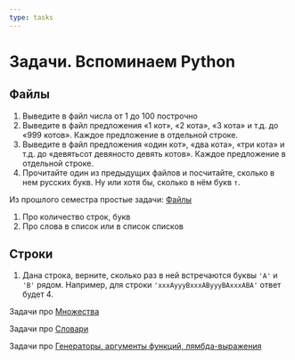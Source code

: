```yaml
---
type: tasks
---
```


# Задачи. Вспоминаем Python 

## Файлы
1. Выведите в файл числа от 1 до 100 построчно
2. Выведите в файл предложения «1 кот», «2 кота», «3 кота» и т.д. до «999 котов». Каждое предложение в отдельной строке.
3. Выведите в файл предложения «один кот», «два кота», «три кота» и т.д. до «девятьсот девяносто девять котов». Каждое предложение в отдельной строке. 
4. Прочитайте один из предыдущих файлов и посчитайте, сколько в нем русских букв. Ну или хотя бы, сколько в нём букв `т`.

Из прошлого семестра простые задачи:
[Файлы](../../21fall/prog_basics/tasks-8-files.md)
1. Про количество строк, букв
2. Про слова в список или в список списков

## Строки
1. Дана строка, верните, сколько раз в ней встречаются буквы `'A'` и `'B'` рядом. Например, для строки `'xxxAyyyBxxxAByyyBAxxxABA'` ответ будет 4.

Задачи про [Множества](../../21fall/prog_basics/tasks-9-sets.md)

Задачи про [Словари](../../21fall/prog_basics/tasks-10-dicts.md)

Задачи про [Генераторы, аргументы функций, лямбда-выражения](../../21fall/prog_basics/tasks-11-extra.md)
